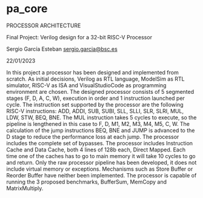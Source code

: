 # pa_core
PROCESSOR ARCHITECTURE

Final Project: Verilog design for a 32-bit RISC-V Processor

Sergio García Esteban
sergio.garcia@bsc.es

22/01/2023

In this project a processor has been designed and implemented from scratch. As initial decisions, Verilog as RTL language, ModelSim as RTL simulator, RISC-V as ISA and VisualStudioCode as programming environment are chosen.
The designed processor consists of 5 segmented stages (F, D, A, C, W), execution in order and 1 instruction launched per cycle. 
The instruction set supported by the processor are the following RISC-V instructions: ADD, ADDI, SUB, SUBI, SLL, SLLI, SLR, SLRI, MUL, LDW, STW, BEQ, BNE.
The MUL instruction takes 5 cycles to execute, so the pipeline is lengthened in this case to F, D, M1, M2, M3, M4, M5, C, W.
The calculation of the jump instructions BEQ, BNE and JUMP is advanced to the D stage to reduce the performance loss at each jump.
The processor includes the complete set of bypasses.
The processor includes Instruction Cache and Data Cache, both 4 lines of 128b each, Direct Mapped. Each time one of the caches has to go to main memory it will take 10 cycles to go and return.
Only the raw processor pipeline has been developed, it does not include virtual memory or exceptions. Mechanisms such as Store Buffer or Reorder Buffer have neither been implemented.
The processor is capable of running the 3 proposed benchmarks, BufferSum, MemCopy and MatrixMultiply.
